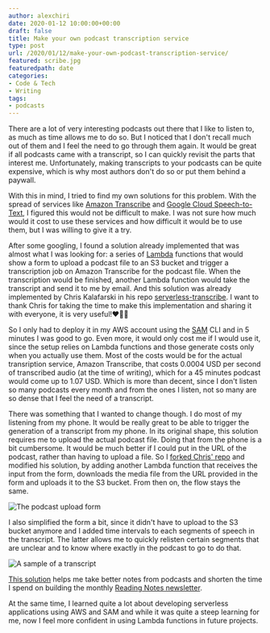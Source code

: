 ```yaml
---
author: alexchiri
date: 2020-01-12 10:00:00+00:00
draft: false
title: Make your own podcast transcription service
type: post
url: /2020/01/12/make-your-own-podcast-transcription-service/
featured: scribe.jpg
featuredpath: date
categories:
- Code & Tech
- Writing
tags:
- podcasts 
---
```

There are a lot of very interesting podcasts out there that I like to listen to, as much as time allows me to do so. But I noticed that I don't recall much out of them and I feel the need to go through them again. It would be great if all podcasts came with a transcript, so I can quickly revisit the parts that interest me. Unfortunately, making transcripts to your podcasts can be quite expensive, which is why most authors don't do so or put them behind a paywall.

With this in mind, I tried to find my own solutions for this problem. With the spread of services like [Amazon Transcribe](https://aws.amazon.com/transcribe/) and [Google Cloud Speech-to-Text](https://cloud.google.com/speech-to-text/), I figured this would not be difficult to make. I was not sure how much would it cost to use these services and how difficult it would be to use them, but I was willing to give it a try. 

After some googling, I found a solution already implemented that was almost what I was looking for: a series of [Lambda](https://aws.amazon.com/lambda/) functions that would show a form to upload a podcast file to an S3 bucket and trigger a transcription job on Amazon Transcribe for the podcast file. When the transcription would be finished, another Lambda function would take the transcript and send it to me by email. And this solution was already implemented by Chris Kalafarski in his repo [serverless-transcribe](https://github.com/farski/serverless-transcribe). I want to thank Chris for taking the time to make this implementation and sharing it with everyone, it is very useful!❤️🙇‍♂️

So I only had to deploy it in my AWS account using the [SAM](https://docs.aws.amazon.com/serverless-application-model/latest/developerguide/what-is-sam.html) CLI and in 5 minutes I was good to go. Even more, it would only cost me if I would use it, since the setup relies on Lambda functions and those generate costs only when you actually use them. Most of the costs would be for the actual transription service, Amazon Transcribe, that costs 0.0004 USD per second of transcribed audio (at the time of writing), which for a 45 minutes podcast would come up to 1.07 USD. Which is more than decent, since I don't listen so many podcasts every month and from the ones I listen, not so many are so dense that I feel the need of a transcript. 

There was something that I wanted to change though. I do most of my listening from my phone. It would be really great to be able to trigger the generation of a transcript from my phone. In its original shape, this solution requires me to upload the actual podcast file. Doing that from the phone is a bit cumbersome. It would be much better if I could put in the URL of the podcast, rather than having to upload a file. So I [forked Chris' repo](https://github.com/alexchiri/serverless-transcribe) and modified his solution, by adding another Lambda function that receives the input from the form, downloads the media file from the URL provided in the form and uploads it to the S3 bucket. From then on, the flow stays the same.

![The podcast upload form](/img/2020/01/transcribe_form.png)

I also simplified the form a bit, since it didn't have to upload to the S3 bucket anymore and I added time intervals to each segments of speech in the transcript. The latter allows me to quickly relisten certain segments that are unclear and to know where exactly in the podcast to go to do that.

![A sample of a transcript](/img/2020/01/resulting_transcript.png)

[This solution](https://github.com/alexchiri/serverless-transcribe) helps me take better notes from podcasts and shorten the time I spend on building the monthly [Reading Notes newsletter](https://alexchiri.com/reading-notes/).

At the same time, I learned quite a lot about developing serverless applications using AWS and SAM and while it was quite a steep learning for me, now I feel more confident in using Lambda functions in future projects.

